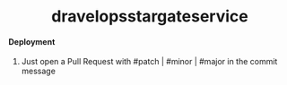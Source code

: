 <h1 align="center">dravelopsstargateservice</h1>

#### Deployment
1. Just open a Pull Request with #patch | #minor | #major in the commit message